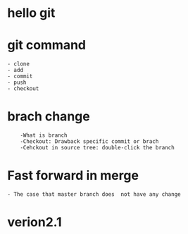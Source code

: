# hello git

# git command
	- clone 
	- add
	- commit
	- push 
	- checkout
 		
 		 
# brach change
		-What is branch 
		-Checkout: Drawback specific commit or brach
		-Cehckout in source tree: double-click the branch
		

# Fast forward in merge 
	- The case that master branch does  not have any change 


# verion2.1